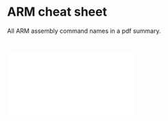 # ARM cheat sheet

All ARM assembly command names in a pdf summary.


# ![Preview](./arm-cheatsheet.pdf)
